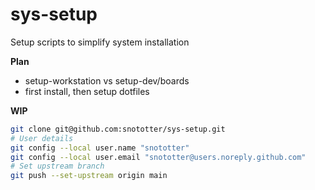 # sys-setup
Setup scripts to simplify system installation

**Plan**
* setup-workstation vs setup-dev/boards
* first install, then setup dotfiles

**WIP**

```bash
git clone git@github.com:snototter/sys-setup.git
# User details
git config --local user.name "snototter"
git config --local user.email "snototter@users.noreply.github.com"
# Set upstream branch
git push --set-upstream origin main
```
